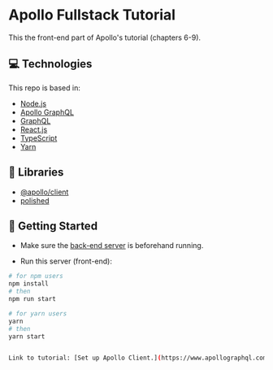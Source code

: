 # Apollo Fullstack Tutorial

This the front-end part of Apollo's tutorial (chapters 6-9).

## 💻 Technologies

This repo is based in:

- [Node.js](https://nodejs.org/)
- [Apollo GraphQL](https://www.apollographql.com/)
- [GraphQL](https://graphql.org/)
- [React.js](https://reactjs.org/)
- [TypeScript](https://www.typescriptlang.org/)
- [Yarn](https://yarnpkg.com/)

## 📁 Libraries

- [@apollo/client](https://www.npmjs.com/package/apollo-datasource-rest)
- [polished](https://www.npmjs.com/package/polished)

## 🚀 Getting Started

- Make sure the [back-end server](https://github.com/fabiobends/apollo-tutorial-backend) is beforehand running.

- Run this server (front-end):

```bash
# for npm users
npm install
# then 
npm run start

# for yarn users
yarn
# then
yarn start


Link to tutorial: [Set up Apollo Client.](https://www.apollographql.com/docs/tutorial/client/) 
